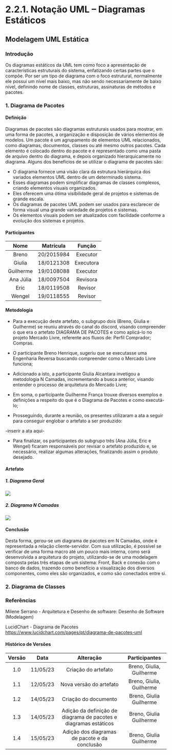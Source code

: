 # 2.2.1. Notação UML – Diagramas Estáticos

## Modelagem UML Estática

### Introdução 

Os diagramas estáticos da UML tem como foco a apresentação de características estruturais do sistema, enfatizando certas partes que o compõe. Por ser um tipo de diagrama com o foco estrutural, normalmente ele possui um nível mais baixo, mas não sendo necessariamente de baixo nível, definindo nome de classes, estruturas, assinaturas de métodos e pacotes.
### 1. Diagrama de Pacotes

#### Definição

Diagramas de pacotes são diagramas estruturais usados para mostrar, em uma forma de pacotes, a organização e disposição de vários elementos de modelos. Um pacote é um agrupamento de elementos UML relacionados, como diagramas, documentos, classes ou até mesmo outros pacotes. Cada elemento é colocado dentro do pacote e é representado como uma pasta de arquivo dentro do diagrama, e depois organizado hierarquicamente no diagrama. 
Alguns dos benefícios de se utilizar o diagrama de pacotes são:

- O diagrama fornece uma visão clara da estrutura hierárquica dos variados elementos UML dentro de um determinado sistema. 
- Esses diagramas podem simplificar diagramas de classes complexos, criando elementos visuais organizados.
- Eles oferecem uma ótima visibilidade geral de projetos e sistemas de grande escala.
- Os diagramas de pacotes UML podem ser usados para esclarecer de forma visual uma grande variedade de projetos e sistemas.
- Os elementos visuais podem ser atualizados com facilidade conforme a evolução dos sistemas e projetos.
#### Participantes

| Nome | Matrícula | Função |
| :--: | :-------: | :----: |
| Breno | 20/2015984 | Executor |
| Giulia | 18/0121308 | Executora |
| Guilherme | 19/0108088 | Executor |
| Ana Júlia | 18/0097504 | Revisora |
| Eric | 18/0119508	| Revisor |
| Wengel | 19/0118555 | Revisor |

#### Metodologia
* Para a execução deste artefato, o subgrupo dois (Breno, Giulia e Guilherme) se reuniu através do canal do discord, visando compreender o que era o artefato DIAGRAMA DE PACOTES e como aplicá-lo no projeto Mercado Livre, referente aos fluxos de: Perfil Comprador; Compras.

* O participante Breno Henrique, sugeriu que se executasse uma Engenharia Reversa buscando compreender como o Mercado Livre funciona;

* Adicionado a isto, a participante Giulia Alcantara invetigou a metodologia N Camadas, incrementando a busca anterior, visando entender o processo de arquitetura do Mercado Livre;

* Em soma, o participante Guilherme França trouxe diversos exemplos e definições a respeito do que é o Diagrama de Pacotes e como executá-lo;

* Prosseguindo, durante a reunião, os presentes utilizaram a ata a seguir para conseguir englobar o artefato a ser produzido:

-inserir a ata aqui-

* Para finalizar, os participantes do subgrupo três (Ana Júlia, Eric e Wengel) ficaram responsáveis por revisar o artefato produzido e, se necessário, realizar algumas alterações, finalizando assim o produto desejado.
#### Artefato

##### 1. Diagrama Geral

<img src="./IMG/Modelagem/diagrama-pacotes/pacotes.png">

##### 2. Diagrama N Camadas

<img src="./IMG/Modelagem/diagrama-pacotes/Diagrama de Pacotes.png">

#### Conclusão

Desta forma, gerou-se um diagrama de pacotes em N Camadas, onde é representada a relação cliente-servidor. Com sua utilização, é possível se verificar de uma forma macro até um pouco mais interna, como será desenvolvida a arquitetura do projeto, utilizando-se de uma modelagem composta pelas três etapas de um sistema: Front, Back e conexão com o banco de dados, trazendo como benefício a visualização dos diversos componentes, como eles são organizados, e como são conectados entre si.

### 2. Diagrama de Classes


### Referências

Milene Serrano - Arquitetura e Desenho de software: Desenho de Software (Modelagem)

LucidChart - Diagrama de Pacotes https://www.lucidchart.com/pages/pt/diagrama-de-pacotes-uml

#### Histórico de Versões

| Versão  |   Data   |                   Alteração                    | Participantes |
| :-----: | :------: | :--------------------------------------------: | :-----------: |
| 1.0 | 11/05/23 | Criação do artefato | Breno, Giulia, Guilherme |
| 1.1 | 12/05/23 | Nova versão do artefato | Breno, Giulia, Guilherme |
| 1.2 | 14/05/23 | Criação do documento | Breno, Giulia Guilherme |
| 1.3 | 14/05/23 | Adição da definição de diagrama de pacotes e diagramas estáticos | Breno, Giulia Guilherme |
| 1.4 | 15/05/23 | Adição dos diagramas de pacote e da conclusão | Breno, Giulia Guilherme |